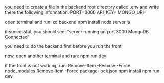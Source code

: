 you need to create a file in the backend root directory called .env and write there the following information:
PORT=3000
API_KEY=
MONGO_URI=

open terminal and run:
cd backend
npm install
node server.js

if successful, you should see:
"server running on port 3000
MongoDB Connected"

you need to do the backend first before you run the front

now, open another terminal and run:
npm run dev

if the front is not working, run:
Remove-Item -Recurse -Force node_modules
Remove-Item -Force package-lock.json
npm install
npm run dev



